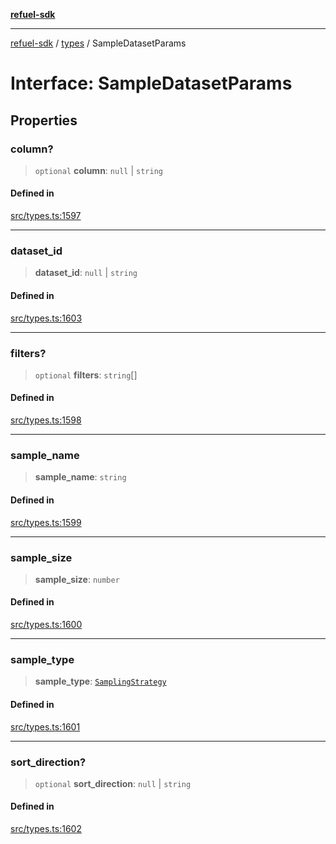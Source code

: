 [**refuel-sdk**](../../README.md)

***

[refuel-sdk](../../modules.md) / [types](../README.md) / SampleDatasetParams

# Interface: SampleDatasetParams

## Properties

### column?

> `optional` **column**: `null` \| `string`

#### Defined in

[src/types.ts:1597](https://github.com/refuel-ai/refuel-sdk/blob/6bdaa976108229093d96ed4ea0b79dde2d2eeea9/src/types.ts#L1597)

***

### dataset\_id

> **dataset\_id**: `null` \| `string`

#### Defined in

[src/types.ts:1603](https://github.com/refuel-ai/refuel-sdk/blob/6bdaa976108229093d96ed4ea0b79dde2d2eeea9/src/types.ts#L1603)

***

### filters?

> `optional` **filters**: `string`[]

#### Defined in

[src/types.ts:1598](https://github.com/refuel-ai/refuel-sdk/blob/6bdaa976108229093d96ed4ea0b79dde2d2eeea9/src/types.ts#L1598)

***

### sample\_name

> **sample\_name**: `string`

#### Defined in

[src/types.ts:1599](https://github.com/refuel-ai/refuel-sdk/blob/6bdaa976108229093d96ed4ea0b79dde2d2eeea9/src/types.ts#L1599)

***

### sample\_size

> **sample\_size**: `number`

#### Defined in

[src/types.ts:1600](https://github.com/refuel-ai/refuel-sdk/blob/6bdaa976108229093d96ed4ea0b79dde2d2eeea9/src/types.ts#L1600)

***

### sample\_type

> **sample\_type**: [`SamplingStrategy`](../enumerations/SamplingStrategy.md)

#### Defined in

[src/types.ts:1601](https://github.com/refuel-ai/refuel-sdk/blob/6bdaa976108229093d96ed4ea0b79dde2d2eeea9/src/types.ts#L1601)

***

### sort\_direction?

> `optional` **sort\_direction**: `null` \| `string`

#### Defined in

[src/types.ts:1602](https://github.com/refuel-ai/refuel-sdk/blob/6bdaa976108229093d96ed4ea0b79dde2d2eeea9/src/types.ts#L1602)
